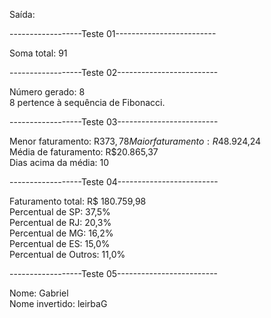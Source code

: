 Saída:

------------------Teste 01-------------------------

Soma total: 91

------------------Teste 02-------------------------

Número gerado: 8                                     
8 pertence à sequência de Fibonacci.


------------------Teste 03-------------------------

Menor faturamento: R$373,78                            
Maior faturamento: R$48.924,24                           
Média de faturamento: R$20.865,37                           
Dias acima da média: 10                            

------------------Teste 04-------------------------

Faturamento total: R$ 180.759,98           
Percentual de SP: 37,5%            
Percentual de RJ: 20,3%             
Percentual de MG: 16,2%            
Percentual de ES: 15,0%           
Percentual de Outros: 11,0%          

------------------Teste 05-------------------------

Nome: Gabriel                       
Nome invertido: leirbaG
